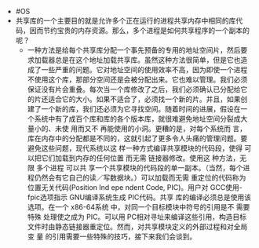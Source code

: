 - #OS
- 共享库的一个主要目的就是允许多个正在运行的进程共享内存中相同的库代码，因而节约宝贵的内存资源。那么，多个进程是如何共享程序的一个副本的呢？
	- 一种方法是给每个共享库分配一个事先预备的专用的地址空间片，然后要求加载器总是在这个地址加载共享库。虽然这种方法很简单，但是它也造成了一些严重的问题。它对地址空间的使用效率不高，因为即使一个进程不使用这个库，那部分空间还是会被分配出来。它也难以管理。我们必须保证没有片会重叠。每次当一个库修改了之后，我们必须确认已分配给它的片还适合它的大小。如果不适合了，必须找一个新的片。并且，如果创建了一个新的库，我们还必须为它寻找空间。随着时间的进展，假设在一个系统中有了成百个库和库的各个版本库，就很难避免地址空间分裂成大量小的、未使 用而又不 再能使用的小洞。更糟的是，对每个系统而 言，库在内存中的分配都是不同的，这就引起了更多令人头痛的管理问题。要避免这些问题，现代系统以这 样一种方式编译共享模块的代码段，使得 可以把它们加载到内存的任何位置 而无需 链接器修改。使用这 种方法，无限 多个进程 可以共 享一个共享模块的代码段的单一副本。（当然，每个进程仍然会有它自己的读／写数据块。）可以加载而无需 重定位的代码称为位置无关代码(Position Ind epe ndent Code, PIC)。用户对 GCC使用-fpic选项指示 GNU编译系统生成 PIC代码。共享 库的编译必须总是使用该选项。在一个 x86-64系统 中，对同一个目标模块中符号的引用是不 需要特殊 处理使之成为 PIC。可以用 PC相对寻址来编译这些引用，构造目标文件时由静态链接器重定位。然而，对共享模块定义的外部过程和对全局变 量 的引用需要一些特殊的技巧，接下来我们会谈到。
